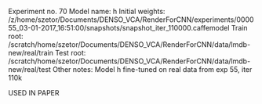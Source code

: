 Experiment no. 70
Model name: h
Initial weights: /z/home/szetor/Documents/DENSO_VCA/RenderForCNN/experiments/000055_03-01-2017_16:51:00/snapshots/snapshot_iter_110000.caffemodel
Train root: /scratch/home/szetor/Documents/DENSO_VCA/RenderForCNN/data/lmdb-new/real/train
Test root: /scratch/home/szetor/Documents/DENSO_VCA/RenderForCNN/data/lmdb-new/real/test
Other notes:
Model h fine-tuned on real data from exp 55, iter 110k

USED IN PAPER